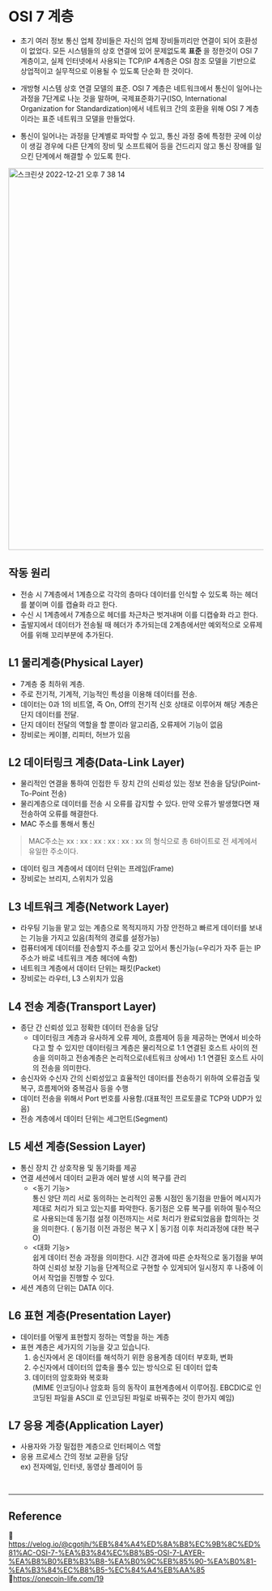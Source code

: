# OSI 7 계층

- 초기 여러 정보 통신 업체 장비들은 자신의 업체 장비들끼리만 연결이 되어 호환성이 없었다. 모든 시스템들의 상호 연결에 있어 문제없도록 **표준** 을 정한것이 OSI 7계층이고, 실제 인터넷에서 사용되는 TCP/IP 4계층은 OSI 참조 모델을 기반으로 상업적이고 실무적으로 이용될 수 있도록 단순화 한 것이다.

- 개방형 시스템 상호 연결 모델의 표준. OSI 7 계층은 네트워크에서 통신이 일어나는 과정을 7단계로 나눈 것을 말하며, 국제표준화기구(ISO, International Organization for Standardization)에서 네트워크 간의 호환을 위해 OSI 7 계층이라는 표준 네트워크 모델을 만들었다.

- 통신이 일어나는 과정을 단계별로 파악할 수 있고, 통신 과정 중에 특정한 곳에 이상이 생길 경우에 다른 단계의 장비 및 소프트웨어 등을 건드리지 않고 통신 장애를 일으킨 단계에서 해결할 수 있도록 한다.

<img width="754" alt="스크린샷 2022-12-21 오후 7 38 14" src="https://user-images.githubusercontent.com/70997596/208899170-46385a19-003d-4c50-a2bf-97b96bfcea1a.png">

<br/>

## **작동 원리**

- 전송 시 7계층에서 1계층으로 각각의 층마다 데이터를 인식할 수 있도록 하는 헤더를 붙이며 이를 캡슐화 라고 한다.
- 수신 시 1계층에서 7계층으로 헤더를 차근차근 벗겨내며 이를 디캡슣화 라고 한다.
- 출발지에서 데이터가 전송될 때 헤더가 추가되는데 2계층에서만 예외적으로 오류제어를 위해 꼬리부분에 추가된다.

## **L1 물리계층(Physical Layer)**

- 7계층 중 최하위 계층.
- 주로 전기적, 기계적, 기능적인 특성을 이용해 데이터를 전송.
- 데이터는 0과 1의 비트열, 즉 On, Off의 전기적 신호 상태로 이루어져 해당 계층은 단지 데이터를 전달.
- 단지 데이터 전달의 역할을 할 뿐이라 알고리즘, 오류제어 기능이 없음
- 장비로는 케이블, 리피터, 허브가 있음

## **L2 데이터링크 계층(Data-Link Layer)**

- 물리적인 연결을 통하여 인접한 두 장치 간의 신뢰성 있는 정보 전송을 담당(Point-To-Point 전송)
- 물리계층으로 데이터를 전송 시 오류를 감지할 수 있다. 만약 오류가 발생했다면 재전송하여 오류를 해결한다.
- MAC 주소를 통해서 통신

> MAC주소는 xx : xx : xx : xx : xx : xx 의 형식으로 총 6바이트로 전 세계에서 유일한 주소이다.

- 데이터 링크 계층에서 데이터 단위는 프레임(Frame)
- 장비로는 브리지, 스위치가 있음

## **L3 네트워크 계층(Network Layer)**

- 라우팅 기능을 맡고 있는 계층으로 목적지까지 가장 안전하고 빠르게 데이터를 보내는 기능을 가지고 있음(최적의 경로를 설정가능)
- 컴퓨터에게 데이터를 전송할지 주소를 갖고 있어서 통신가능(=우리가 자주 듣는 IP 주소가 바로 네트워크 계층 헤더에 속함)
- 네트워크 계층에서 데이터 단위는 패킷(Packet)
- 장비로는 라우터, L3 스위치가 있음

## **L4 전송 계층(Transport Layer)**

- 종단 간 신뢰성 있고 정확한 데이터 전송을 담당
  - 데이터링크 계층과 유사하게 오류 제어, 흐름제어 등을 제공하는 면에서 비슷하다고 할 수 있지만 데이터링크 계층은 물리적으로 1:1 연결된 호스트 사이의 전송을 의미하고 전송계층은 논리적으로(네트워크 상에서) 1:1 연결된 호스트 사이의 전송을 의미한다.
- 송신자와 수신자 간의 신뢰성있고 효율적인 데이터를 전송하기 위하여 오류검출 및 복구, 흐름제어와 중복검사 등을 수행
- 데이터 전송을 위해서 Port 번호를 사용함.(대표적인 프로토콜로 TCP와 UDP가 있음)
- 전송 계층에서 데이터 단위는 세그먼트(Segment)

## **L5 세션 계층(Session Layer)**

- 통신 장치 간 상호작용 및 동기화를 제공
- 연결 세션에서 데이터 교환과 에러 발생 시의 복구를 관리
  - <동기 기능>  
    통신 양단 끼리 서로 동의하는 논리적인 공통 시점인 동기점을 만들어 메시지가 제대로 처리가 되고 있는지를 파악한다.
    동기점은 오류 복구를 위하여 필수적으로 사용되는데 동기점 설정 이전까지는 서로 처리가 완료되었음을 합의하는 것을 의미한다. ( 동기점 이전 과정은 복구 X | 동기점 이후 처리과정에 대한 복구 O)
  - <대화 기능>  
    쉽게 데이터 전송 과정을 의미한다.
    시간 경과에 따른 순차적으로 동기점을 부여하여 신뢰성 보장 기능을 단계적으로 구현할 수 있게되어 일시정지 후 나중에 이어서 작업을 진행할 수 있다.
- 세션 계층의 단위는 DATA 이다.

## **L6 표현 계층(Presentation Layer)**

- 데이터를 어떻게 표현할지 정하는 역할을 하는 계층
- 표현 계층은 세가지의 기능을 갖고 있습니다.
  1.  송신자에서 온 데이터를 해석하기 위한 응용계층 데이터 부호화, 변화
  2.  수신자에서 데이터의 압축을 풀수 있는 방식으로 된 데이터 압축
  3.  데이터의 암호화와 복호화  
      (MIME 인코딩이나 암호화 등의 동작이 표현계층에서 이루어짐. EBCDIC로 인코딩된 파일을 ASCII 로 인코딩된 파일로 바꿔주는 것이 한가지 예임)

## **L7 응용 계층(Application Layer)**

- 사용자와 가장 밀접한 계층으로 인터페이스 역할
- 응용 프로세스 간의 정보 교환을 담당  
  ex) 전자메일, 인터넷, 동영상 플레이어 등

<br/>

---

## Reference

📄https://velog.io/@cgotjh/%EB%84%A4%ED%8A%B8%EC%9B%8C%ED%81%AC-OSI-7-%EA%B3%84%EC%B8%B5-OSI-7-LAYER-%EA%B8%B0%EB%B3%B8-%EA%B0%9C%EB%85%90-%EA%B0%81-%EA%B3%84%EC%B8%B5-%EC%84%A4%EB%AA%85  
📄https://onecoin-life.com/19
